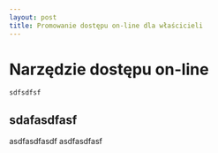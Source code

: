 ```yaml
---
layout: post
title: Promowanie dostępu on-line dla właścicieli 
---
```


# Narzędzie dostępu on-line
```sdfsdfsf```

## sdafasdfasf
asdfasdfasdf
asdfasdfasf 